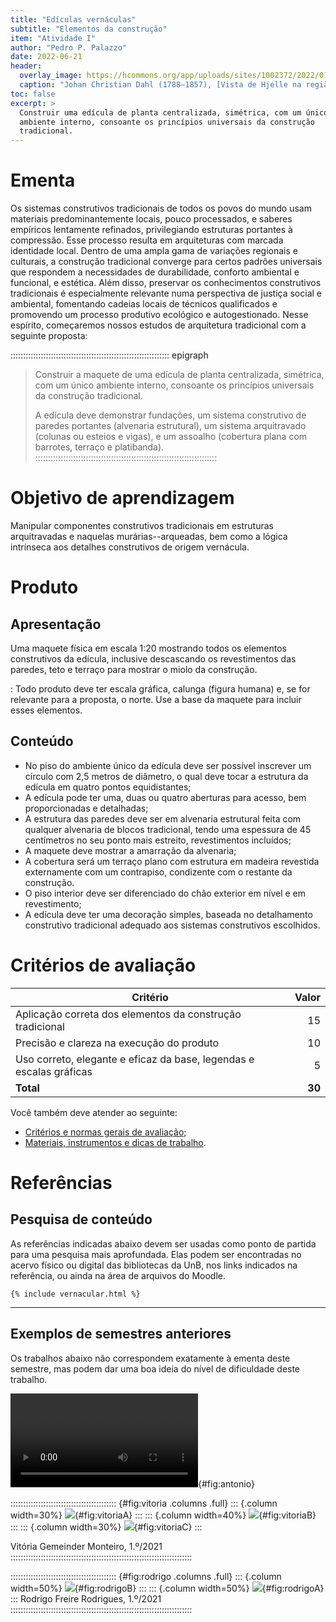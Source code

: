 ```yaml
---
title: "Edículas vernáculas"
subtitle: "Elementos da construção"
item: "Atividade I"
author: "Pedro P. Palazzo"
date: 2022-06-21
header:
  overlay_image: https://hcommons.org/app/uploads/sites/1002372/2022/01/Johan_Christian_Dahl_-_View_of_Hjelle_in_Valdres-crop.jpg
  caption: "Johan Christian Dahl (1788–1857), [Vista de Hjelle na região de Valdres](https://commons.wikimedia.org/wiki/File:Johan_Christian_Dahl_-_View_of_Hjelle_in_Valdres_-_NG.M.00426-021_-_National_Museum_of_Art,_Architecture_and_Design.jpg) (Noruega)"
toc: false
excerpt: >
  Construir uma edícula de planta centralizada, simétrica, com um único
  ambiente interno, consoante os princípios universais da construção
  tradicional.
---
```


# Ementa #

Os sistemas construtivos tradicionais de todos os povos do mundo usam
materiais predominantemente locais, pouco processados, e saberes
empíricos lentamente refinados, privilegiando estruturas portantes à
compressão. Esse processo resulta em
arquiteturas com marcada identidade local. Dentro de uma ampla gama de
variações regionais e culturais, a construção tradicional converge para
certos padrões universais que respondem a necessidades de durabilidade,
conforto ambiental e funcional, e estética. Além disso, preservar os
conhecimentos construtivos tradicionais é especialmente relevante numa
perspectiva de justiça social e ambiental, fomentando cadeias locais de
técnicos qualificados e promovendo um processo produtivo ecológico e
autogestionado. Nesse espírito, começaremos nossos estudos de
arquitetura tradicional com a seguinte proposta:

::::::::::::::::::::::::::::::::::::::::::::::::::::::::::::::: epigraph
> Construir a maquete de uma edícula de planta centralizada, simétrica,
> com um único ambiente interno, consoante os princípios universais da
> construção tradicional.
>
> A edícula deve demonstrar fundações, um sistema construtivo de paredes
> portantes (alvenaria estrutural), um sistema arquitravado (colunas ou
> esteios e vigas), e um assoalho (cobertura plana com barrotes, terraço
> e platibanda).
::::::::::::::::::::::::::::::::::::::::::::::::::::::::::::::::::::::::

# Objetivo de aprendizagem #

Manipular componentes construtivos tradicionais em estruturas
arquitravadas e naquelas murárias--arqueadas, bem como a lógica
intrínseca aos detalhes construtivos de origem vernácula.

# Produto #

## Apresentação ##

Uma maquete física em escala 1:20 mostrando todos os elementos
construtivos da edícula, inclusive descascando os revestimentos das
paredes, teto e terraço para mostrar o miolo da construção.

<i class="fas fa-ruler"></i>

: Todo produto deve ter escala gráfica, calunga (figura humana) e, se
  for relevante para a proposta, o norte. Use a base da maquete para
  incluir esses elementos.

## Conteúdo ##

- No piso do ambiente único da edícula deve ser possível inscrever um
  círculo com 2,5 metros de diâmetro, o qual deve tocar a estrutura da
  edícula em quatro pontos equidistantes;
- A edícula pode ter uma, duas ou quatro aberturas para acesso, bem
  proporcionadas e detalhadas;
- A estrutura das paredes deve ser em alvenaria estrutural feita com
  qualquer alvenaria de blocos tradicional,
  tendo uma espessura de 45 centímetros no seu ponto mais estreito,
  revestimentos incluídos;
- A maquete deve mostrar a amarração da alvenaria;
- A cobertura será um terraço plano com estrutura em madeira revestida
  externamente com um contrapiso, condizente com o restante da
  construção.
- O piso interior deve ser diferenciado do chão exterior em nível e em
  revestimento;
- A edícula deve ter uma decoração simples, baseada no detalhamento
  construtivo tradicional adequado aos sistemas construtivos escolhidos.

# Critérios de avaliação #

| Critério                                                            |  Valor |
|---------------------------------------------------------------------|-------:|
| Aplicação correta dos elementos da construção tradicional           |     15 |
| Precisão e clareza na execução do produto                           |     10 |
| Uso correto, elegante e eficaz da base, legendas e escalas gráficas |      5 |
| **Total**                                                           | **30** |

Você também deve atender ao seguinte:

- [Critérios e normas gerais de avaliação](../_plano/avalia.md);
- [Materiais, instrumentos e dicas de trabalho](materiais.md).

# Referências #

## Pesquisa de conteúdo ##

As referências indicadas abaixo devem ser usadas como ponto de partida
para uma pesquisa mais aprofundada. Elas podem ser encontradas no acervo
físico ou digital das bibliotecas da UnB, nos links indicados na
referência, ou ainda na área de arquivos do Moodle.

```{=html}
{% include vernacular.html %}
```

* * * *

## Exemplos de semestres anteriores ##

Os trabalhos abaixo não correspondem exatamente à ementa deste semestre,
mas podem dar uma boa ideia do nível de dificuldade deste trabalho.

![Antonio Carlos Ribeiro Viana Junior, 1.º/2021](https://cdn.palazzo.arq.br.ams3.cdn.digitaloceanspaces.com/arqtrad/Edicula_Antonio_Junior_Video.mp4){#fig:antonio}

:::::::::::::::::::::::::::::::::::::::::: {#fig:vitoria .columns .full}
::: {.column width=30%}
![](https://hcommons.org/app/uploads/sites/1002372/2022/01/vernacular-vitoria-gemeinder-1.jpg){#fig:vitoriaA}
:::
::: {.column width=40%}
![](https://hcommons.org/app/uploads/sites/1002372/2022/01/vernacular-vitoria-gemeinder-2.jpg){#fig:vitoriaB}
:::
::: {.column width=30%}
![](https://hcommons.org/app/uploads/sites/1002372/2022/01/vernacular-vitoria-gemeinder-3.jpg){#fig:vitoriaC}
:::

Vitória Gemeinder Monteiro, 1.º/2021
::::::::::::::::::::::::::::::::::::::::::::::::::::::::::::::::::::::::

:::::::::::::::::::::::::::::::::::::::::: {#fig:rodrigo .columns .full}
::: {.column width=50%}
![](https://hcommons.org/app/uploads/sites/1002372/2022/01/vernacular-rodrigo-freire-ext.jpg){#fig:rodrigoB}
:::
::: {.column width=50%}
![](https://hcommons.org/app/uploads/sites/1002372/2022/01/vernacular-rodrigo-freire-corte.jpg){#fig:rodrigoA}
:::
Rodrigo Freire Rodrigues, 1.º/2021
::::::::::::::::::::::::::::::::::::::::::::::::::::::::::::::::::::::::
